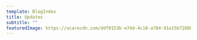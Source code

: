 ```yaml
---
template: BlogIndex
title: Updates
subtitle: ""
featuredImage: https://ucarecdn.com/ddf0153b-e74d-4c10-a704-91a15b728088/
---
```

